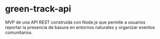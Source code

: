 # green-track-api
MVP de una API REST construida con Node.js que permite a usuarios reportar la presencia de basura en entornos naturales y organizar eventos comunitarios.
